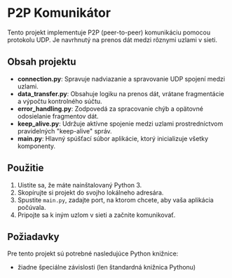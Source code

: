 # P2P Komunikátor

Tento projekt implementuje P2P (peer-to-peer) komunikáciu pomocou protokolu UDP. Je navrhnutý na prenos dát medzi rôznymi uzlami v sieti.

## Obsah projektu

- **connection.py**: Spravuje nadviazanie a spravovanie UDP spojení medzi uzlami.
- **data_transfer.py**: Obsahuje logiku na prenos dát, vrátane fragmentácie a výpočtu kontrolného súčtu.
- **error_handling.py**: Zodpovedá za spracovanie chýb a opätovné odosielanie fragmentov dát.
- **keep_alive.py**: Udržuje aktívne spojenie medzi uzlami prostredníctvom pravidelných "keep-alive" správ.
- **main.py**: Hlavný spúšťací súbor aplikácie, ktorý inicializuje všetky komponenty.

## Použitie

1. Uistite sa, že máte nainštalovaný Python 3.
2. Skopírujte si projekt do svojho lokálneho adresára.
3. Spustite `main.py`, zadajte port, na ktorom chcete, aby vaša aplikácia počúvala.
4. Pripojte sa k iným uzlom v sieti a začnite komunikovať.

## Požiadavky

Pre tento projekt sú potrebné nasledujúce Python knižnice:

- žiadne špeciálne závislosti (len štandardná knižnica Pythonu)


